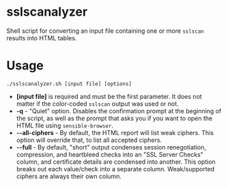 # sslscanalyzer
Shell script for converting an input file containing one or more `sslscan` results into HTML tables.

# Usage
```
./sslscanalyzer.sh [input file] [options]
```

* **[input file]** is required and must be the first parameter. It does not matter if the color-coded `sslscan` output was used or not.
* **-q** - "Quiet" option. Disables the confirmation prompt at the beginning of the script, as well as the prompt that asks you if you want to open the HTML file using `sensible-browser`.
* **--all-ciphers** - By default, the HTML report will list weak ciphers. This option will override that, to list all accepted ciphers.
* **--full** - By default, "short" output condenses session renegotiation, compression, and heartbleed checks into an "SSL Server Checks" column, and certificate details are condensed into another. This option breaks out each value/check into a separate column. Weak/supported ciphers are always their own column.
